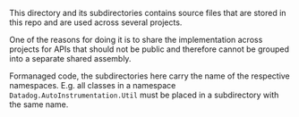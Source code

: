 ﻿This directory and its subdirectories contains source files that are stored in this repo and are used across several projects.

One of the reasons for doing it is to share the implementation across projects for APIs that should
not be public and therefore cannot be grouped into a separate shared assembly.

Formanaged code, the subdirectories here carry the name of the respective namespaces.
E.g. all classes in a namespace `Datadog.AutoInstrumentation.Util` must be
placed in a subdirectory with the same name.
